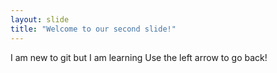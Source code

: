 ```yaml
---
layout: slide
title: "Welcome to our second slide!"
---
```

I am new to git but I am learning
Use the left arrow to go back!
